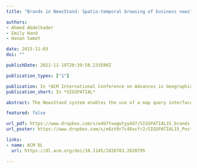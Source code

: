 ```yaml
---
title: "Brands in NewsStand: Spatio-temporal browsing of business news"

authors:
- Ahmed Abdelkader
- Emily Hand
- Hanan Samet

date: 2015-11-03
doi: ""

publishDate: 2021-11-19T20:39:58.233580Z

publication_types: ["1"]

publication: In *ACM International Conference on Advances in Geographic Information Systems*
publication_short: In *SIGSPATIAL*

abstract: The NewsStand system enables the use of a map query interface to retrieve news articles associated with the principal locations that they mention collected as a result of monitoring the output of over 10,000 RSS news feeds, made available within minutes of publication. NewsStand has been enhanced to allow using the map query interface to access other information associated with the articles such as photos and videos, as well as names of people and diseases mentioned in these articles. Here we report on our efforts to enhance NewsStand to display the names of brands and to the articles mentioning them. The challenges in identifying interesting brand mentions are discussed.

featured: false

url_pdf: https://www.dropbox.com/s/w4b7tvwgwtyy0d7/SIGSPATIAL15_brands.pdf
url_poster: https://www.dropbox.com/s/e6zt0r7c48xcfr2/SIGSPATIAL15_Poster.pdf

links:
- name: ACM DL
  url: https://dl.acm.org/doi/10.1145/2820783.2820795

---
```


